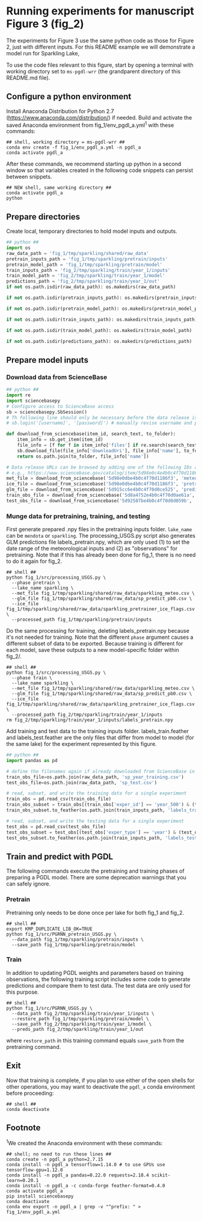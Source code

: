 # Running experiments for manuscript Figure 3 (fig_2)

The experiments for Figure 3 use the same python code as those for Figure 2, just with different inputs.
For this README example we will demonstrate a model run for Sparkling Lake,

To use the code files relevant to this figure, start by opening a terminal with working directory set to `ms-pgdl-wrr` (the
grandparent directory of this README.md file).

## Configure a python environment

Install Anaconda Distribution for Python 2.7 (https://www.anaconda.com/distribution/) if needed. Build and
activate the saved Anaconda environment from fig_1/env_pgdl_a.yml<sup>1</sup> with these commands:
```shell script
## shell, working directory = ms-pgdl-wrr ##
conda env create -f fig_1/env_pgdl_a.yml -n pgdl_a
conda activate pgdl_a
```

After these commands, we recommend starting up python in a second window so that variables created in the following
code snippets can persist between snippets.
```shell script
## NEW shell, same working directory ##
conda activate pgdl_a
python
```

## Prepare directories

Create local, temporary directories to hold model inputs and outputs.

```python
## python ##
import os
raw_data_path = 'fig_1/tmp/sparkling/shared/raw_data'
pretrain_inputs_path = 'fig_1/tmp/sparkling/pretrain/inputs'
pretrain_model_path = 'fig_1/tmp/sparkling/pretrain/model'
train_inputs_path = 'fig_2/tmp/sparkling/train/year_1/inputs'
train_model_path = 'fig_2/tmp/sparkling/train/year_1/model'
predictions_path = 'fig_2/tmp/sparkling/train/year_1/out'
if not os.path.isdir(raw_data_path): os.makedirs(raw_data_path)

if not os.path.isdir(pretrain_inputs_path): os.makedirs(pretrain_inputs_path)

if not os.path.isdir(pretrain_model_path): os.makedirs(pretrain_model_path)

if not os.path.isdir(train_inputs_path): os.makedirs(train_inputs_path)

if not os.path.isdir(train_model_path): os.makedirs(train_model_path)

if not os.path.isdir(predictions_path): os.makedirs(predictions_path)

```

## Prepare model inputs

### Download data from ScienceBase

```python
## python ##
import re
import sciencebasepy
# Configure access to ScienceBase access
sb = sciencebasepy.SbSession()
# Th following line should only be necessary before the data release is public:
# sb.login('[username]', '[password]') # manually revise username and password

def download_from_sciencebase(item_id, search_text, to_folder):
    item_info = sb.get_item(item_id)
    file_info = [f for f in item_info['files'] if re.search(search_text, f['name'])][0]
    sb.download_file(file_info['downloadUri'], file_info['name'], to_folder)
    return os.path.join(to_folder, file_info['name'])

# Data release URLs can be browsed by adding one of the following IDs after "https://www.sciencebase.gov/catalog/item/",
# e.g., https://www.sciencebase.gov/catalog/item/5d98e0c4e4b0c4f70d1186f1
met_file = download_from_sciencebase('5d98e0dbe4b0c4f70d1186f3', 'meteo.csv', raw_data_path)
ice_file = download_from_sciencebase('5d98e0dbe4b0c4f70d1186f3', 'pretrainer_ice_flags.csv', raw_data_path)
glm_file = download_from_sciencebase('5d915cc6e4b0c4f70d0ce525', 'predict_pb0.csv', raw_data_path)
train_obs_file = download_from_sciencebase('5d8a4752e4b0c4f70d0ae61a', 'year_training.csv', raw_data_path)
test_obs_file = download_from_sciencebase('5d92507be4b0c4f70d0d059b', 'test.csv', raw_data_path)
```

### Munge data for pretraining, training, and testing

First generate prepared .npy files in the pretraining inputs folder. `lake_name` can be `mendota` or `sparkling`.
The processing_USGS.py script also generates GLM predictions file labels_pretrain.npy, which are only used (1) to set
the date range of the meteorological inputs and (2) as "observations" for pretraining. Note that if this has already
been done for fig_1, there is no need to do it again for fig_2.
```shell script
## shell ##
python fig_1/src/processing_USGS.py \
  --phase pretrain \
  --lake_name sparkling \
  --met_file fig_1/tmp/sparkling/shared/raw_data/sparkling_meteo.csv \
  --glm_file fig_1/tmp/sparkling/shared/raw_data/sp_predict_pb0.csv \
  --ice_file fig_1/tmp/sparkling/shared/raw_data/sparkling_pretrainer_ice_flags.csv \
  --processed_path fig_1/tmp/sparkling/pretrain/inputs
```

Do the same processing for training, deleting labels_pretrain.npy because it's not needed for training.
Note that the different `phase` argument causes a different subset of data to be exported. Because
training is different for each model, save these outputs to a new model-specific folder within fig_2/.
```shell script
## shell ##
python fig_1/src/processing_USGS.py \
  --phase train \
  --lake_name sparkling \
  --met_file fig_1/tmp/sparkling/shared/raw_data/sparkling_meteo.csv \
  --glm_file fig_1/tmp/sparkling/shared/raw_data/sp_predict_pb0.csv \
  --ice_file fig_1/tmp/sparkling/shared/raw_data/sparkling_pretrainer_ice_flags.csv \
  --processed_path fig_2/tmp/sparkling/train/year_1/inputs
rm fig_2/tmp/sparkling/train/year_1/inputs/labels_pretrain.npy
```

Add training and test data to the training inputs folder. labels_train.feather and labels_test.feather are the only
files that differ from model to model (for the same lake) for the experiment represented by this figure.
```python
## python ##
import pandas as pd

# define the filenames again if already downloaded from ScienceBase in a previous python session
train_obs_file=os.path.join(raw_data_path, 'sp_year_training.csv')
test_obs_file=os.path.join(raw_data_path, 'sp_test.csv')

# read, subset, and write the training data for a single experiment
train_obs = pd.read_csv(train_obs_file)
train_obs_subset = train_obs[(train_obs['exper_id'] == 'year_500') & (train_obs['exper_n'] == 1) & (~np.isnan(train_obs['temp']))].reset_index()[['date','depth','temp']]
train_obs_subset.to_feather(os.path.join(train_inputs_path, 'labels_train.feather'))

# read, subset, and write the testing data for a single experiment
test_obs = pd.read_csv(test_obs_file)
test_obs_subset = test_obs[(test_obs['exper_type'] == 'year') & (test_obs['exper_n'] == 1) & (~np.isnan(test_obs['temp']))].reset_index()[['date','depth','temp']]
test_obs_subset.to_feather(os.path.join(train_inputs_path, 'labels_test.feather'))
```

## Train and predict with PGDL

The following commands execute the pretraining and training phases of preparing a PGDL model. 
There are some deprecation warnings that you can safely ignore.

### Pretrain

Pretraining only needs to be done once per lake for both fig_1 and fig_2.

```shell script
## shell ##
export KMP_DUPLICATE_LIB_OK=TRUE
python fig_1/src/PGRNN_pretrain_USGS.py \
  --data_path fig_1/tmp/sparkling/pretrain/inputs \
  --save_path fig_1/tmp/sparkling/pretrain/model
```

### Train

In addition to updating PGDL weights and parameters based on training observations, the following training script
includes some code to generate predictions and compare them to test data. The test data are only used for this purpose.

```shell script
## shell ##
python fig_1/src/PGRNN_USGS.py \
  --data_path fig_2/tmp/sparkling/train/year_1/inputs \
  --restore_path fig_1/tmp/sparkling/pretrain/model \
  --save_path fig_2/tmp/sparkling/train/year_1/model \
  --preds_path fig_2/tmp/sparkling/train/year_1/out
```
where `restore_path` in this training command equals `save_path` from the pretraining command.


## Exit

Now that training is complete, if you plan to use either of the open shells for other operations,
you may want to deactivate the `pgdl_a` conda environment before proceeding:
```shell script
## shell ##
conda deactivate
```


## Footnote

<sup>1</sup>We created the Anaconda environment with these commands:
```shell script
## shell; no need to run these lines ##
conda create -n pgdl_a python=2.7.15 
conda install -n pgdl_a tensorflow=1.14.0 # to use GPUs use tensorflow-gpu=1.12.0
conda install -n pgdl_a pandas=0.22.0 requests=2.18.4 scikit-learn=0.20.1
conda install -n pgdl_a -c conda-forge feather-format=0.4.0
conda activate pgdl_a
pip install sciencebasepy
conda deactivate
conda env export -n pgdl_a | grep -v "^prefix: " > fig_1/env_pgdl_a.yml
```
